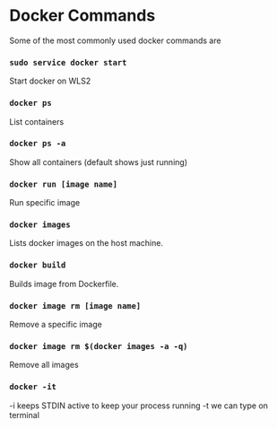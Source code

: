# Docker Commands

Some of the most commonly used docker commands are

### `sudo service docker start`

Start docker on WLS2

### `docker ps`

List containers

### `docker ps -a`

Show all containers (default shows just running)

### `docker run [image name]`

Run specific image

### `docker images`

Lists docker images on the host machine.

### `docker build`

Builds image from Dockerfile.


### `docker image rm [image name]`

Remove a specific image


### `docker image rm $(docker images -a -q)`

Remove all images

### `docker -it`

-i keeps STDIN active to keep your process running
-t we can type on terminal
